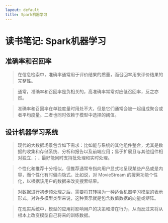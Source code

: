 ```yaml
---
layout: default
title: Spark机器学习
---
```


# 读书笔记: Spark机器学习


## 准确率和召回率

> 在信息检索中，准确率通常用于评价结果的质量，而召回率用来评价结果的完整性。
>



> 通常，准确率和召回率是负相关的，高准确率常常对应低召回率，反之亦然。
>



> 准确率和召回率在单独度量时用处不大，但是它们通常会被一起组成聚合或者平均度量。二者也同时依赖于模型中选择的阈值。
>




## 设计机器学习系统

> 现代的大数据场景包含如下需求：比如能与系统的其他组件整合，尤其是数据的收集和存储系统、分析和报告以及前端应用；易于扩展且与其他组件相对独立..；.. 最好能同时支持批处理和实时处理。
>



> 个性化和推荐十分相似，但推荐通常专指向用户显式地呈现某些产品或是内容，而个性化有时偏向隐式。比如说，对 MovieStream 的搜索功能个性化，以根据该用户的数据来改变搜索结果。
>



> 对数据进行初步预处理之后，需要将其转换为一种适合机器学习模型的表示形式。对许多模型类型来说，这种表示就是包含数值数据的向量或矩阵。
>



> 在现实系统中，模型的应用将影响用户的决策和潜在行为，从而反过来将从根本上改变模型自己将来的训练数据。
>






